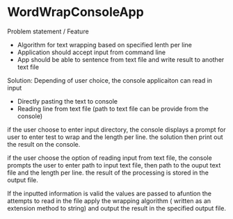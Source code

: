 # WordWrapConsoleApp

Problem statement / Feature
- Algorithm for text wrapping based on specified lenth per line
- Application should accept input from command line
- App should be able to sentence from text file and write result to another text file

Solution: Depending of user choice, the console applicaiton can read in input 
- Directly pasting the text to console 
- Reading line from text file (path to text file can be provide from the console)

if the user choose to enter input directory, the console displays a prompt for user to enter test to wrap and the length per line.
the solution then print out the result on the console.

if the user choose the option of reading input from text file, the console prompts the user to enter path to input text file, then path to the ouput text file and the length per line.
the result of the processing is stored in the output file.

If the inputted information is valid the values are passed to afuntion the attempts to read in the file apply the wrapping algorithm ( written as an extension method to string) and output the result in the specified output file.
